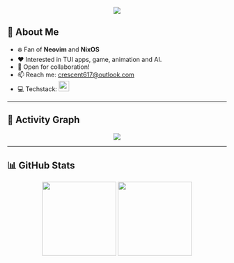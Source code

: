 <p align="center">
  <img src="https://readme-typing-svg.demolab.com?font=Sans&size=30&pause=500&color=000000&center=true&vCenter=true&width=600&lines=Code+is+cheap.+Show+me+the+idea." />
</p>

## 🧩 About Me

- ❄️ Fan of **Neovim** and **NixOS**
- ♥️ Interested in TUI apps, game, animation and AI.
- 🤝 Open for collaboration!
- 📫 Reach me: [crescent617@outlook.com](mailto:crescent617@outlook.com)
- 💻 Techstack: <img src="https://skillicons.dev/icons?i=golang,python,typescript,javascript,react,rust,docker" height="24" />

---

## 🌌 Activity Graph

<div align="center">
  <img src="https://github-readme-activity-graph.vercel.app/graph?username=Crescent617&hide_border=true&theme=react-dark" />
</div>

---

## 📊 GitHub Stats

<div align="center">
  <img height="170" src="https://github-readme-stats.vercel.app/api?username=Crescent617&show_icons=true&hide=issues&theme=tokyonight" />
  <img height="170" src="https://github-readme-stats.vercel.app/api/top-langs/?username=Crescent617&layout=compact&theme=tokyonight" />
</div>
